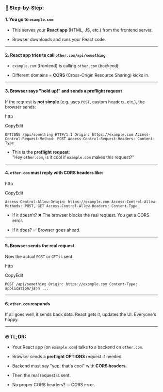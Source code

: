 ### 🔁 Step-by-Step:

#### 1\. **You go to `example.com`**

-   This serves your **React app** (HTML, JS, etc.) from the frontend server.

-   Browser downloads and runs your React code.

* * * * *

#### 2\. **React app tries to call `other.com/api/something`**

-   `example.com` (frontend) is calling `other.com` (backend).

-   Different domains = **CORS** (Cross-Origin Resource Sharing) kicks in.

* * * * *

#### 3\. **Browser says "hold up!" and sends a preflight request**

If the request is **not simple** (e.g. uses `POST`, custom headers, etc.), the browser sends:

http

CopyEdit

`OPTIONS /api/something HTTP/1.1
Origin: https://example.com
Access-Control-Request-Method: POST
Access-Control-Request-Headers: Content-Type`

-   This is the **preflight request**:\
    "Hey `other.com`, is it cool if `example.com` makes this request?"

* * * * *

#### 4\. **`other.com` must reply with CORS headers** like:

http

CopyEdit

`Access-Control-Allow-Origin: https://example.com
Access-Control-Allow-Methods: POST, GET
Access-Control-Allow-Headers: Content-Type`

-   If it doesn't? ❌ The browser blocks the real request. You get a CORS error.

-   If it does? ✅ Browser goes ahead.

* * * * *

#### 5\. **Browser sends the real request**

Now the actual `POST` or `GET` is sent:

http

CopyEdit

`POST /api/something
Origin: https://example.com
Content-Type: application/json
...`

* * * * *

#### 6\. **`other.com` responds**

If all goes well, it sends back data. React gets it, updates the UI. Everyone's happy.

* * * * *

### 🔥 TL;DR:

-   Your React app (on `example.com`) talks to a backend on `other.com`.

-   Browser sends a **preflight OPTIONS** request if needed.

-   Backend must say "yep, that's cool" with **CORS headers**.

-   Then the real request is sent.

-   No proper CORS headers? 💥 CORS error.